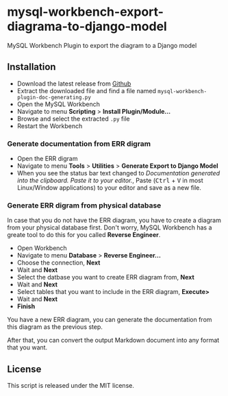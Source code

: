 # mysql-workbench-export-diagrama-to-django-model
MySQL Workbench Plugin to export the diagram to a Django model

## Installation

* Download the latest release from [Github](https://github.com/naylor/mysql-workbench-export-diagrama-to-django-model)
* Extract the downloaded file and find a file named `mysql-workbench-plugin-doc-generating.py`
* Open the MySQL Workbench
* Navigate to menu **Scripting** > **Install Plugin/Module...**
* Browse and select the extracted `.py` file
* Restart the Workbench

### Generate documentation from ERR digram

* Open the ERR digram
* Navigate to menu **Tools** > **Utilities** > **Generate Export to Django Model**
* When you see the status bar text changed to *Documentation generated into the clipboard. Paste it to your editor.*, Paste (<kbd>Ctrl</kbd> + <kbd>V</kbd> in most Linux/Window applications) to your editor and save as a new file.

### Generate ERR digram from physical database

In case that you do not have the ERR diagram, you have to create a diagram from your physical database first. Don't worry, MySQL Workbench has a greate tool to do this for you called **Reverse Engineer**.

* Open Workbench
* Navigate to menu **Database** > **Reverse Engineer...**
* Choose the connection, **Next**
* Wait and **Next**
* Select the datbase you want to create ERR diagram from, **Next**
* Wait and **Next**
* Select tables that you want to include in the ERR diagram, **Execute>**
* Wait and **Next**
* **Finish**

You have a new ERR diagram, you can generate the documentation from this diagram as the previous step.


After that, you can convert the output Markdown document into any format that you want.


## License

This script is released under the MIT license.
